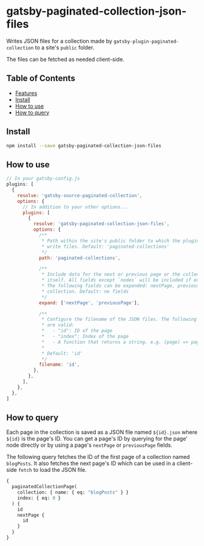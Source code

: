 # gatsby-paginated-collection-json-files

Writes JSON files for a collection made by `gatsby-plugin-paginated-collection`
to a site's `public` folder.

The files can be fetched as needed client-side.

## Table of Contents

- [Features](#features)
- [Install](#install)
- [How to use](#how-to-use)
- [How to query](#how-to-query)

## Install

```sh
npm install --save gatsby-paginated-collection-json-files
```

## How to use

```javascript
// In your gatsby-config.js
plugins: [
  {
    resolve: 'gatsby-source-paginated-collection',
    options: {
      // In addition to your other options...
      plugins: [
        {
          resolve: 'gatsby-paginated-collection-json-files',
          options: {
            /**
             * Path within the site's public folder to which the plugin will
             * write files. Default: 'paginated-collections'
             */
            path: 'paginated-collections',

            /**
             * Include data for the next or previous page or the collection
             * itself. All fields except `nodes` will be included if expanded.
             * The following fields can be expanded: nextPage, previousPage,
             * collection. Default: no fields
             */
            expand: ['nextPage', 'previousPage'],

            /**
             * Configure the filename of the JSON files. The following values
             * are valid:
             *   - "id": ID of the page
             *   - "index": Index of the page
             *   - A function that returns a string. e.g. (page) => page.id
             *
             * Default: 'id'
             */
            filename: 'id',
          },
        },
      ],
    },
  },
]
```

## How to query

Each page in the collection is saved as a JSON file named `${id}.json` where
`${id}` is the page's ID. You can get a page's ID by querying for the page' node
directly or by using a page's `nextPage` or `previousPage` fields.

The following query fetches the ID of the first page of a collection named
`blogPosts`. It also fetches the next page's ID which can be used in a
client-side `fetch` to load the JSON file.

```graphql
{
  paginatedCollectionPage(
    collection: { name: { eq: "blogPosts" } }
    index: { eq: 0 }
  ) {
    id
    nextPage {
      id
    }
  }
}
```
